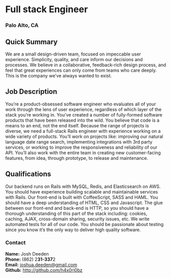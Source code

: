 # Full stack Engineer
### Palo Alto, CA

## Quick Summary
We are a small design-driven team, focused on impeccable user experience. Simplicity, quality, and care inform our decisions and processes. We believe in a collaborative, feedback-rich design process, and feel that great experiences can only come from teams who care deeply. This is the company we’ve always wanted to exist. 

## Job Description
You’re a product-obsessed software engineer who evaluates all of your work through the lens of user experience, regardless of which layer of the stack you’re working in. You’ve created a number of fully-formed software products that have been released into the wild. You believe that code is a means to an end, not the end itself.
Because the range of projects is diverse, we need a full-stack Rails engineer with experience working on a wide variety of products. You’ll work on projects like: improving our natural language date range search, implementing integrations with 3rd party services, or working to improve the responsiveness and reliability of our API. You’ll also work with the entire team in creating new customer-facing features, from idea, through prototype, to release and maintenance.

## Qualifications
Our backend runs on Rails with MySQL, Redis, and Elasticsearch on AWS. You should have experience building scalable and maintainable services with Rails.
Our front-end is built with CoffeeScript, SASS and HAML. You should have a deep understanding of HTML, CSS and Javascript.
The glue between our front-end and back-end is HTTP, so you should have a thorough understanding of this part of the stack including: cookies, caching, AJAX, cross-domain sharing, security issues, etc.
We write automated tests for all of our code. You should be passionate about testing since you know it’s the only way to deliver high quality software.

### Contact
**Name:** Josh Deeden  
**Phone:** (862) 2**31-337**2  
**Email:** joshua.deeden@gmail.com  
**Github:** http://github.com/h4x0rj0bz
